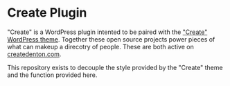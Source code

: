 # Create Plugin

"Create" is a WordPress plugin intented to be paired with the ["Create" WordPress theme](https://github.com/Villag/create-theme). Together these open source projects power pieces of what can makeup a direcotry of people. These are both active on [createdenton.com](http://createdenton.com).

This repository exists to decouple the style provided by the "Create" theme and the function provided here.
